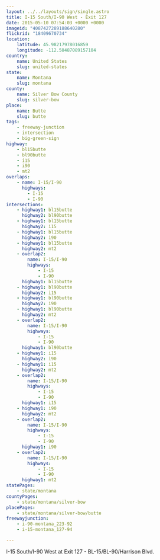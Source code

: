 ```yaml
---
layout: ../../layouts/sign/single.astro
title: I-15 South/I-90 West - Exit 127
date: 2015-05-10 07:54:03 +0000 +0000
imageid: "4087427289188640280"
flickrid: "18409670734"
location:
    latitude: 45.98217978016859
    longitude: -112.50487089157104
country:
    name: United States
    slug: united-states
state:
    name: Montana
    slug: montana
county:
    name: Silver Bow County
    slug: silver-bow
place:
    name: Butte
    slug: butte
tags:
    - freeway-junction
    - intersection
    - big-green-sign
highway:
    - bl15butte
    - bl90butte
    - i15
    - i90
    - mt2
overlaps:
    - name: I-15/I-90
      highways:
        - I-15
        - I-90
intersections:
    - highway1: bl15butte
      highway2: bl90butte
    - highway1: bl15butte
      highway2: i15
    - highway1: bl15butte
      highway2: i90
    - highway1: bl15butte
      highway2: mt2
    - overlap2:
        name: I-15/I-90
        highways:
            - I-15
            - I-90
      highway1: bl15butte
    - highway1: bl90butte
      highway2: i15
    - highway1: bl90butte
      highway2: i90
    - highway1: bl90butte
      highway2: mt2
    - overlap2:
        name: I-15/I-90
        highways:
            - I-15
            - I-90
      highway1: bl90butte
    - highway1: i15
      highway2: i90
    - highway1: i15
      highway2: mt2
    - overlap2:
        name: I-15/I-90
        highways:
            - I-15
            - I-90
      highway1: i15
    - highway1: i90
      highway2: mt2
    - overlap2:
        name: I-15/I-90
        highways:
            - I-15
            - I-90
      highway1: i90
    - overlap2:
        name: I-15/I-90
        highways:
            - I-15
            - I-90
      highway1: mt2
statePages:
    - state/montana
countyPages:
    - state/montana/silver-bow
placePages:
    - state/montana/silver-bow/butte
freewayjunction:
    - i-90-montana_223-92
    - i-15-montana_127-94

---
```

I-15 South/I-90 West at Exit 127 - BL-15/BL-90/Harrison Blvd.